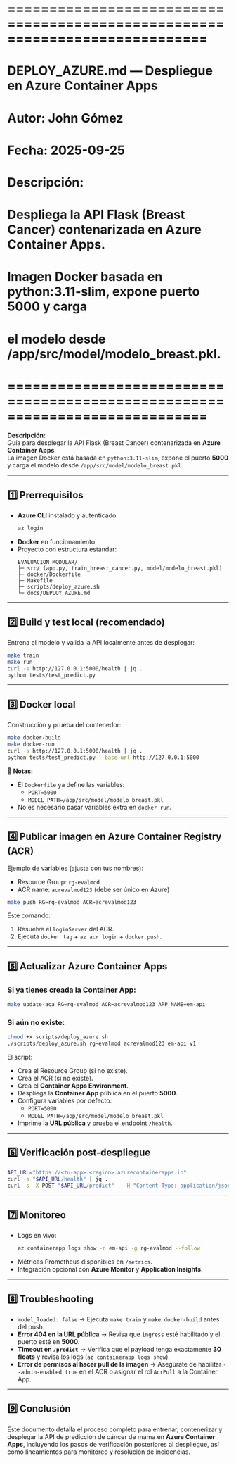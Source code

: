 # ============================================================================
# DEPLOY_AZURE.md — Despliegue en Azure Container Apps
# Autor: John Gómez
# Fecha: 2025-09-25
# Descripción:
#   Despliega la API Flask (Breast Cancer) contenarizada en Azure Container Apps.
#   Imagen Docker basada en python:3.11-slim, expone puerto 5000 y carga
#   el modelo desde /app/src/model/modelo_breast.pkl.
# ============================================================================

**Descripción:**  
Guía para desplegar la API Flask (Breast Cancer) contenarizada en **Azure Container Apps**.  
La imagen Docker está basada en `python:3.11-slim`, expone el puerto **5000** y carga el modelo desde `/app/src/model/modelo_breast.pkl`.  

---

## 1️⃣ Prerrequisitos
- **Azure CLI** instalado y autenticado:
  ```bash
  az login
  ```
- **Docker** en funcionamiento.  
- Proyecto con estructura estándar:
  ```
  EVALUACION_MODULAR/
  ├─ src/ (app.py, train_breast_cancer.py, model/modelo_breast.pkl)
  ├─ docker/Dockerfile
  ├─ Makefile
  ├─ scripts/deploy_azure.sh
  └─ docs/DEPLOY_AZURE.md
  ```

---

## 2️⃣ Build y test local (recomendado)
Entrena el modelo y valida la API localmente antes de desplegar:
```bash
make train
make run
curl -s http://127.0.0.1:5000/health | jq .
python tests/test_predict.py
```

---

## 3️⃣ Docker local
Construcción y prueba del contenedor:
```bash
make docker-build
make docker-run
curl -s http://127.0.0.1:5000/health | jq .
python tests/test_predict.py --base-url http://127.0.0.1:5000
```

📌 **Notas:**
- El `Dockerfile` ya define las variables:
  - `PORT=5000`
  - `MODEL_PATH=/app/src/model/modelo_breast.pkl`
- No es necesario pasar variables extra en `docker run`.

---

## 4️⃣ Publicar imagen en Azure Container Registry (ACR)
Ejemplo de variables (ajusta con tus nombres):
- Resource Group: `rg-evalmod`
- ACR name: `acrevalmod123` (debe ser único en Azure)

```bash
make push RG=rg-evalmod ACR=acrevalmod123
```

Este comando:
1. Resuelve el `loginServer` del ACR.  
2. Ejecuta `docker tag` + `az acr login` + `docker push`.  

---

## 5️⃣ Actualizar Azure Container Apps

### Si ya tienes creada la Container App:
```bash
make update-aca RG=rg-evalmod ACR=acrevalmod123 APP_NAME=em-api
```

### Si aún **no** existe:
```bash
chmod +x scripts/deploy_azure.sh
./scripts/deploy_azure.sh rg-evalmod acrevalmod123 em-api v1
```

El script:
- Crea el Resource Group (si no existe).  
- Crea el ACR (si no existe).  
- Crea el **Container Apps Environment**.  
- Despliega la **Container App** pública en el puerto **5000**.  
- Configura variables por defecto:
  - `PORT=5000`  
  - `MODEL_PATH=/app/src/model/modelo_breast.pkl`  
- Imprime la **URL pública** y prueba el endpoint `/health`.  

---

## 6️⃣ Verificación post-despliegue
```bash
API_URL="https://<tu-app>.<region>.azurecontainerapps.io"
curl -s "$API_URL/health" | jq .
curl -s -X POST "$API_URL/predict"   -H "Content-Type: application/json"   -d @tests/data/sample.json | jq .
```

---

## 7️⃣ Monitoreo
- Logs en vivo:
  ```bash
  az containerapp logs show -n em-api -g rg-evalmod --follow
  ```
- Métricas Prometheus disponibles en `/metrics`.  
- Integración opcional con **Azure Monitor** y **Application Insights**.  

---

## 8️⃣ Troubleshooting
- `model_loaded: false` → Ejecuta `make train` y `make docker-build` antes del push.  
- **Error 404 en la URL pública** → Revisa que `ingress` esté habilitado y el puerto esté en **5000**.  
- **Timeout en `/predict`** → Verifica que el payload tenga exactamente **30 floats** y revisa los logs (`az containerapp logs show`).  
- **Error de permisos al hacer pull de la imagen** → Asegúrate de habilitar `--admin-enabled true` en el ACR o asignar el rol `AcrPull` a la Container App.  

---

## 9️⃣ Conclusión  
Este documento detalla el proceso completo para entrenar, contenerizar y desplegar la API de predicción de cáncer de mama en **Azure Container Apps**, incluyendo los pasos de verificación posteriores al despliegue, así como lineamientos para monitoreo y resolución de incidencias.  

